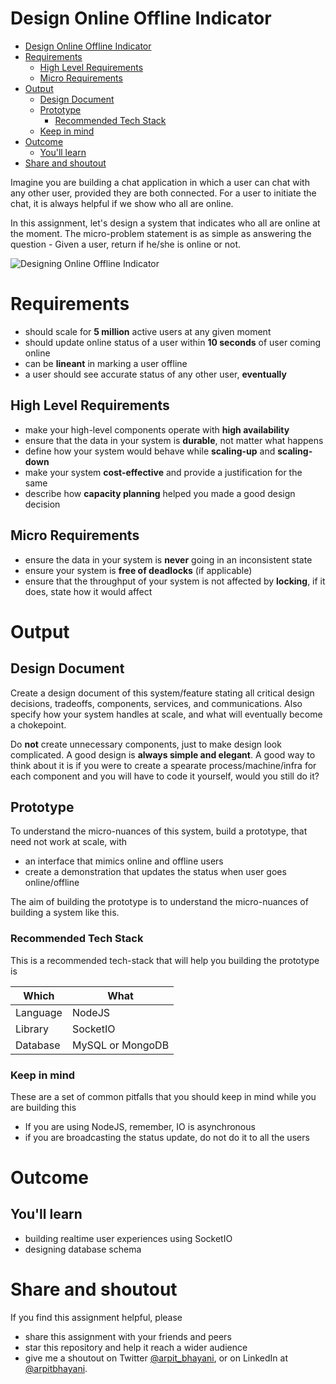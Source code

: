 Design Online Offline Indicator
===

<!--ts-->
* [Design Online Offline Indicator](#design-online-offline-indicator)
* [Requirements](#requirements)
   * [High Level Requirements](#high-level-requirements)
   * [Micro Requirements](#micro-requirements)
* [Output](#output)
   * [Design Document](#design-document)
   * [Prototype](#prototype)
      * [Recommended Tech Stack](#recommended-tech-stack)
   * [Keep in mind](#keep-in-mind)
* [Outcome](#outcome)
   * [You'll learn](#youll-learn)
* [Share and shoutout](#share-and-shoutout)
<!--te-->

Imagine you are building a chat application in which a user can chat with any other user, provided they are both connected. For a user to initiate the chat, it is always helpful if we show who all are online.

In this assignment, let's design a system that indicates who all are online at the moment. The micro-problem statement is as simple as answering the question - Given a user, return if he/she is online or not.

![Designing Online Offline Indicator](https://user-images.githubusercontent.com/4745789/138017480-1f7c30ce-50f2-4a50-99b5-1cf7f0778caa.png)

# Requirements

 - should scale for **5 million** active users at any given moment
 - should update online status of a user within **10 seconds** of user coming online
 - can be **lineant** in marking a user offline
 - a user should see accurate status of any other user, **eventually**

##  High Level Requirements

<!--hs-->
- make your high-level components operate with **high availability**
- ensure that the data in your system is **durable**, not matter what happens
- define how your system would behave while **scaling-up** and **scaling-down**
- make your system **cost-effective** and provide a justification for the same
- describe how **capacity planning** helped you made a good design decision
<!--he-->

##  Micro Requirements
<!--ms-->
- ensure the data in your system is **never** going in an inconsistent state
 - ensure your system is **free of deadlocks** (if applicable)
 - ensure that the throughput of your system is not affected by **locking**, if it does, state how it would affect
<!--me-->

# Output

## Design Document
<!--ds-->
Create a design document of this system/feature stating all critical design decisions, tradeoffs, components, services, and communications. Also specify how your system handles at scale, and what will eventually become a chokepoint.

Do **not** create unnecessary components, just to make design look complicated. A good design is **always simple and elegant**. A good way to think about it is if you were to create a spearate process/machine/infra for each component and you will have to code it yourself, would you still do it?
<!--de-->

## Prototype

To understand the micro-nuances of this system, build a prototype, that need not work at scale, with

- an interface that mimics online and offline users
- create a demonstration that updates the status when user goes online/offline

The aim of building the prototype is to understand the micro-nuances of building a system like this.

###  Recommended Tech Stack

This is a recommended tech-stack that will help you building the prototype is

|Which|What|
|-----|-----|
|Language|NodeJS|
|Library|SocketIO|
|Database|MySQL or MongoDB|

###  Keep in mind

These are a set of common pitfalls that you should keep in mind while you are building this

- If you are using NodeJS, remember, IO is asynchronous
- if you are broadcasting the status update, do not do it to all the users  

# Outcome

##  You'll learn

- building realtime user experiences using SocketIO
- designing database schema

<!--fs-->
#  Share and shoutout

If you find this assignment helpful, please
 - share this assignment with your friends and peers
 - star this repository and help it reach a wider audience
 - give me a shoutout on Twitter [@arpit_bhayani](https://twitter.com/@arpit_bhayani), or on LinkedIn at [@arpitbhayani](https://www.linkedin.com/in/arpitbhayani/).
<!--fe-->